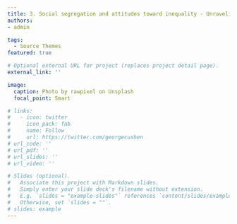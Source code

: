 ```yaml
---
title: 3. Social segregation and attitudes toward inequality - Unraveling the influence of socioeconomic status and diversity of social networks across contemporary societies
authors:
- admin

tags:
  - Source Themes
featured: true

# Optional external URL for project (replaces project detail page).
external_link: ''

image:
  caption: Photo by rawpixel on Unsplash
  focal_point: Smart

# links:
#   - icon: twitter
#     icon_pack: fab
#     name: Follow
#     url: https://twitter.com/georgecushen
# url_code: ''
# url_pdf: ''
# url_slides: ''
# url_video: ''

# Slides (optional).
#   Associate this project with Markdown slides.
#   Simply enter your slide deck's filename without extension.
#   E.g. `slides = "example-slides"` references `content/slides/example-slides.md`.
#   Otherwise, set `slides = ""`.
# slides: example
---
```


